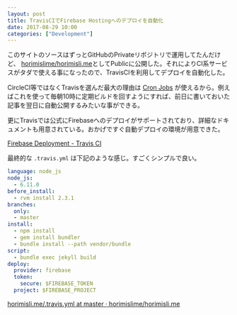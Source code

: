 ```yaml
---
layout: post
title: TravisCIでFirebase Hostingへのデプロイを自動化
date: 2017-08-29 10:00
categories: ["Development"]
---
```


このサイトのソースはずっとGitHubのPrivateリポジトリで運用してたんだけど、 [horimislime/horimisli.me](https://github.com/horimislime/horimisli.me)としてPublicに公開した。それによりCI系サービスがタダで使える事になったので、TravisCIを利用してデプロイを自動化した。

CircleCI等ではなくTravisを選んだ最大の理由は [Cron Jobs](https://docs.travis-ci.com/user/cron-jobs/) が使えるから。例えばこれを使って毎朝10時に定期ビルドを回すようにすれば、前日に書いておいた記事を翌日に自動公開するみたいな事ができる。

更にTravisでは公式にFirebaseへのデプロイがサポートされており、詳細なドキュメントも用意されている。おかげですぐ自動デプロイの環境が用意できた。

[Firebase Deployment - Travis CI](https://docs.travis-ci.com/user/deployment/firebase/)

最終的な `.travis.yml` は下記のような感じ。すごくシンプルで良い。

```yaml
language: node_js
node_js:
  - 6.11.0
before_install:
  - rvm install 2.3.1
branches:
  only:
  - master
install:
  - npm install
  - gem install bundler
  - bundle install --path vendor/bundle
script:
  - bundle exec jekyll build
deploy:
  provider: firebase
  token:
    secure: $FIREBASE_TOKEN
  project: $FIREBASE_PROJECT
```

[horimisli.me/.travis.yml at master · horimislime/horimisli.me](https://github.com/horimislime/horimisli.me/blob/master/.travis.yml)

